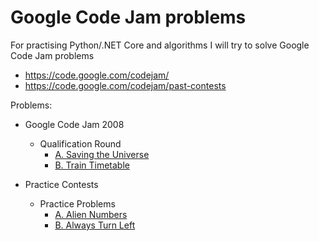 # Google Code Jam problems

For practising Python/.NET Core and algorithms I will try to solve Google Code Jam problems

- https://code.google.com/codejam/
- https://code.google.com/codejam/past-contests

Problems:

- Google Code Jam 2008
  - Qualification Round
    - [A. Saving the Universe](jam2008/qualification/saving-the-universe/)
    - [B. Train Timetable](jam2008/qualification/train-timetable)

- Practice Contests
  - Practice Problems
    - [A. Alien Numbers](practice-contests/practice-problems/alien-numbers/)
    - [B. Always Turn Left](practice-contests/practice-problems/always-turn-left/)
